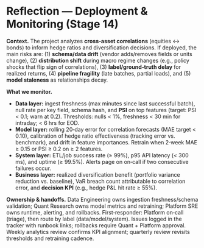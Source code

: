 # Reflection — Deployment & Monitoring (Stage 14)

**Context.** The project analyzes **cross‑asset correlations** (equities ↔ bonds) to inform hedge ratios and diversification decisions. If deployed, the main risks are: (1) **schema/data drift** (vendor adds/removes fields or units change), (2) **distribution shift** during macro regime changes (e.g., policy shocks that flip sign of correlations), (3) **label/ground‑truth delay** for realized returns, (4) **pipeline fragility** (late batches, partial loads), and (5) **model staleness** as relationships decay.

**What we monitor.**
- **Data layer:** ingest freshness (max minutes since last successful batch), null rate per key field, schema hash, and **PSI** on top features (target: PSI < 0.1; warn at 0.2). Thresholds: nulls < 1%, freshness < 30 min for intraday; < 6 hrs for EOD.
- **Model layer:** rolling 20‑day error for correlation forecasts (MAE target < 0.10), calibration of hedge ratio effectiveness (tracking error vs. benchmark), and drift in feature importances. Retrain when 2‑week MAE ≥ 0.15 or PSI ≥ 0.2 on ≥ 2 features.
- **System layer:** ETL/job success rate (≥ 99%), p95 API latency (< 300 ms), and uptime (≥ 99.5%). Alerts page on on‑call if two consecutive failures occur.
- **Business layer:** realized diversification benefit (portfolio variance reduction vs. baseline), VaR breach count attributable to correlation error, and **decision KPI** (e.g., hedge P&L hit rate ≥ 55%).

**Ownership & handoffs.** Data Engineering owns ingestion freshness/schema validation; Quant Research owns model metrics and retraining; Platform SRE owns runtime, alerting, and rollbacks. First‑responder: Platform on‑call (triage), then route by label (data/model/system). Issues logged in the tracker with runbook links; rollbacks require Quant + Platform approval. Weekly analytics review confirms KPI alignment; quarterly review revisits thresholds and retraining cadence.
